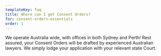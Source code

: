 ```yaml
---
templateKey: faq
title: Where can I get Consent Orders?
for: consent-orders-essentials
order: 1
---
```


We operate Australia wide, with offices in both Sydney and Perth! Rest assured, your Consent Orders will be drafted by experienced Australian lawyers. We simply lodge your application with your relevant state Court.
